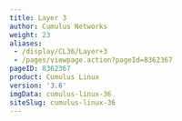 ```yaml
---
title: Layer 3
author: Cumulus Networks
weight: 23
aliases:
 - /display/CL36/Layer+3
 - /pages/viewpage.action?pageId=8362367
pageID: 8362367
product: Cumulus Linux
version: '3.6'
imgData: cumulus-linux-36
siteSlug: cumulus-linux-36
---
```

<article id="html-search-results" class="ht-content" style="display: none;">

</article>

<footer id="ht-footer">

</footer>
